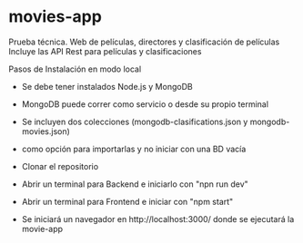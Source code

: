 # movies-app
Prueba técnica. Web de películas, directores y clasificación de películas
Incluye las API Rest para películas y clasificaciones

Pasos de Instalación en modo local

* Se debe tener instalados Node.js y MongoDB
* MongoDB puede correr como servicio o desde su propio terminal
* Se incluyen dos colecciones (mongodb-clasifications.json y mongodb-movies.json)
* como opción para importarlas y no iniciar con una BD vacía

* Clonar el repositorio

* Abrir un terminal para Backend e iniciarlo con "npn run dev"

* Abrir un terminal para Frontend e iniciar con "npm start"
* Se iniciará un navegador en http://localhost:3000/ donde se ejecutará la movie-app
